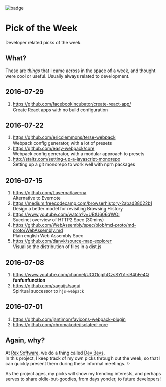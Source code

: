 ![badge](https://img.shields.io/badge/quality-experimental-lightgrey.svg?logoWidth=155)

# Pick of the Week

Developer related picks of the week.

## What?

These are _things_ that I came across in the space of a week, and thought were cool or useful. Usually always related to development.

## 2016-07-29

1. https://github.com/facebookincubator/create-react-app/  
   Create React apps with no build configuration

## 2016-07-22

1. https://github.com/ericclemmons/terse-webpack  
   Webpack config generator, with a lot of presets
2. https://github.com/easy-webpack/core  
   Webpack config generator, with a modular approach to presets
3. http://staltz.com/setting-up-a-javascript-monorepo  
   Setting up a git monorepo to work well with npm packages

## 2016-07-15

1. https://github.com/Laverna/laverna  
   Alternative to Evernote
2. https://medium.freecodecamp.com/browserhistory-2abad38022b1  
   Design a better model for revisiting Browsing History
3. https://www.youtube.com/watch?v=UBtU606qWOI  
   Succinct overview of HTTP2 Spec (30mins)
4. https://github.com/WebAssembly/spec/blob/md-proto/md-proto/WebAssembly.md  
   Plain english Web Assembly Spec
5. https://github.com/danvk/source-map-explorer  
   Visualise the distribution of files in a dist.js

## 2016-07-08

1. https://www.youtube.com/channel/UCO1cgjhGzsSYb1rsB4bFe4Q  
   **funfunfunction**
2. https://github.com/saguijs/sagui  
   Spiritual successor to `hjs-webpack`

## 2016-07-01

1. https://github.com/jantimon/favicons-webpack-plugin
2. https://github.com/chromakode/isolated-core

## Again, why?

At [Rex Software](https://github.com/rexsoftware), we do a thing called [Dev Bevs](http://www.rexsoftware.com/dev-bevs/).  
In this project, I keep track of my own picks through out the week, so that I can quickly present them during these informal meetings. :sparkles:

As the project ages, my picks will show my trending interests, and perhaps serves to share oldie-but-goodies, from days yonder, to future developers!
